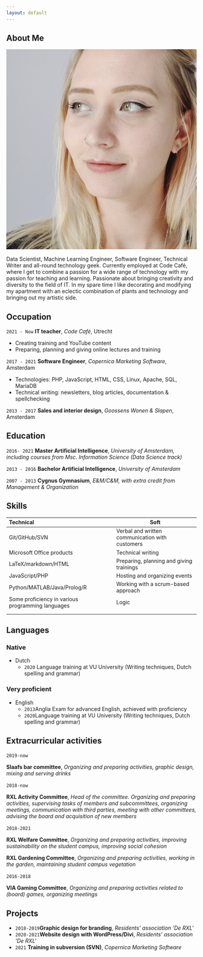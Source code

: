 ```yaml
---
layout: default
---
```


## About Me

<img class="profile-picture" src="profile.jpg">

Data Scientist, Machine Learning Engineer, Software Engineer, Technical Writer and all-round technology geek. Currently employed at Code Café, where I get to combine a passion for a wide range of technology with my passion for teaching and learning. Passionate about bringing creativity and diversity to the field of IT. In my spare time I like decorating and modifying my apartment with an eclectic combination of plants and technology and bringing out my artistic side.

## Occupation
`2021 - Now`
**IT teacher**, *Code Café*, Utrecht

- Creating training and YouTube content
- Preparing, planning and giving online lectures and training

`2017 - 2021`
**Software Engineer**, *Copernica Marketing Software*, Amsterdam

- Technologies: PHP, JavaScript, HTML, CSS, Linux, Apache, SQL, MariaDB
- Technical writing: newsletters, blog articles, documentation & spellchecking

`2013 - 2017`
**Sales and interior design**, *Goossens Wonen & Slapen*, Amsterdam

## Education

`2016- 2021`
**Master Artificial Intelligence**, *University of Amsterdam, including courses from Msc. Information Science (Data Science track)*

`2013 - 2016`
**Bachelor Artificial Intelligence**, *University of Amsterdam*

`2007 - 2013`
**Cygnus Gymnasium**, *E&M/C&M, with extra credit from Management & Organization*

## Skills

| Technical                                         | Soft                                            |
| :------------------------------------------------ | ----------------------------------------------- |
| Git/GitHub/SVN                                    | Verbal and written communication with customers |
| Microsoft Office products                         | Technical writing                               |
| LaTeX/markdown/HTML                               | Preparing, planning and giving trainings        |
| JavaScript/PHP                                    | Hosting and organizing events                   |
| Python/MATLAB/Java/Prolog/R                       | Working with a scrum-based approach             |
| Some proficiency in various programming languages | Logic                                           |
|                                                   |                                                 |
|                                                   |                                                 |

## Languages
### Native
- Dutch
  - `2020` Language training at VU University (Writing techniques, Dutch spelling and grammar)

### Very proficient

- English
  - `2013`Anglia Exam for advanced English, achieved with proficiency
  - `2020`Language training at VU University (Writing techniques, Dutch spelling and grammar)



## Extracurricular activities

`2019-now`

**Slaafs bar committee**, *Organizing and preparing activities, graphic design, mixing and serving drinks*

`2018-now`

**RXL Activity Committee**, *Head of the committee. Organizing and preparing activities, supervising tasks of members and subcommittees, organizing meetings, communication with third parties, meeting with other committees, advising the board and acquisition of new members*

`2018-2021`

**RXL Welfare Committee**, *Organizing and preparing activities, improving sustainability on the student campus, improving social cohesion*

**RXL Gardening Committee**, *Organizing and preparing activities, working in the garden, maintaining student campus vegetation*

`2016-2018`

**VIA Gaming Committee**, *Organizing and preparing activities related to (board) games, organizing meetings*

## Projects

* `2018-2019`**Graphic design for branding**, *Residents' association 'De RXL'*
* `2020-2021`**Website design with WordPress/Divi**, *Residents' association 'De RXL'*
* `2021` **Training in subversion (SVN)**, *Copernica Marketing Software*
